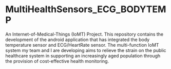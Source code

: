 ﻿# MultiHealthSensors_ECG_BODYTEMP
An Internet-of-Medical-Things (IoMT) Project. This repository contains the development of the android application that has integrated the body temperature sensor and ECG/HeartRate sensor. The multi-function IoMT system my team and I are developing aims to relieve the strain on the public healthcare system in supporting an increasingly aged population through the provision of cost-effective health monitoring.
